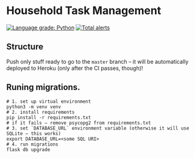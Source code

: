 # Household Task Management
[![Language grade: Python](https://img.shields.io/lgtm/grade/python/g/MLH-Fellowship/0.5.1-household.svg?logo=lgtm&logoWidth=18)](https://lgtm.com/projects/g/MLH-Fellowship/0.5.1-household/context:python) [![Total alerts](https://img.shields.io/lgtm/alerts/g/MLH-Fellowship/0.5.1-household.svg?logo=lgtm&logoWidth=18)](https://lgtm.com/projects/g/MLH-Fellowship/0.5.1-household/alerts/)

## Structure
Push only stuff ready to go to the `master` branch – it will be automatically deployed to Heroku (only after the CI passes, though)!

## Runing migrations.

```
# 1. set up virtual environment
python3 -m venv venv
# 2. install requirements
pip install -r requirements.txt
# if it fails – remove psycopg2 from requirements.txt 
# 3. set `DATABASE_URL` environment variable (otherwise it will use SQLite – this works)
export DATABASE_URL=<some SQL URI>
# 4. run migrations
flask db upgrade
```
